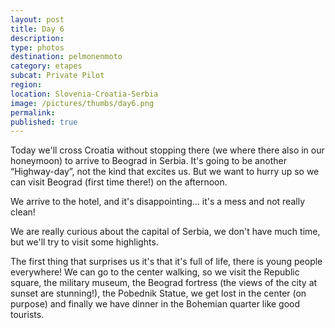 ```yaml
---
layout: post
title: Day 6
description: 
type: photos
destination: pelmonenmoto
category: etapes
subcat: Private Pilot
region: 
location: Slovenia-Croatia-Serbia
image: /pictures/thumbs/day6.png
permalink: 
published: true
---
```


Today we'll cross Croatia without stopping there (we where there also in our honeymoon) to arrive to Beograd in Serbia. It's going to be another “Highway-day”, not the kind that excites us. But we want to hurry up so we can visit Beograd (first time there!) on the afternoon. 

We arrive to the hotel, and it's disappointing... it's a mess and not really clean!

We are really curious about the capital of Serbia, we don't have much time, but we'll try to visit some highlights. 

The first thing that surprises us it's that it's full of life, there is young people everywhere! We can go to the center walking, so we visit the Republic square, the military museum, the Beograd fortress (the views of the city at sunset are stunning!), the Pobednik Statue, we get lost in the center (on purpose) and finally we have dinner in the Bohemian quarter like good tourists.

<p><a
href="https://lh3.googleusercontent.com/80WuIWtIYZJADHKMbWG0PVbM540nyG4ENsx22nMgVtu8cn9kcnzfLcYwFoUm8_cHNiW12w3qfehYxmGJxOxrppGdWC-H5rLuEjuv1t0cTuNKjX3la5GdsBqJxU1WanXxOrurbX-wRjF81ngmlZv-zObCaGNbpn0nBHwO4bmwscJkqmSEHLTTRCtwu_b9VATsa8gZ306YLuiVLMehdhe4--57KUFJVpdfSz2-w9TfhBKk4o7ufytJVf-JsSZMbFECHYrC9POMIfkl983GfZbn4e9VruJydrP6Dba39ar27XlBn1CpnINN-89ucB98fbdorNBBVKScZGqlOQvcywU3775vP743hZj7NKcMK1KITyWJUzmDkytbzAAjD2d4TtvVZZZU9I0f3UHnpDaAEQqkIpHEYG3No_HTiLBwSY94_OL-TAGxaDGzwRioNslmIsX-MRiZoIrHdwWgqNMDXMmUAz9cXpGQXxVxqkrTb656QYCoShh7kBnAaRD_ZPZyZfbZV23AY5UdDROP2OMb5BKdvGPsV369Co8gTr6COvSXts4RudP2K5__1hYgrGQDm5OQKnzNc4UOjTnZYwl0DGveIQE7PhUlGrLMFxPTAKfplF5HEh6EAXYyO2nhphpu7RoT6-47m1FaqOAiM3KJkq5kVLcOb4NzbG5rCw=w883-h662-no"> 
<img src="https://lh3.googleusercontent.com/80WuIWtIYZJADHKMbWG0PVbM540nyG4ENsx22nMgVtu8cn9kcnzfLcYwFoUm8_cHNiW12w3qfehYxmGJxOxrppGdWC-H5rLuEjuv1t0cTuNKjX3la5GdsBqJxU1WanXxOrurbX-wRjF81ngmlZv-zObCaGNbpn0nBHwO4bmwscJkqmSEHLTTRCtwu_b9VATsa8gZ306YLuiVLMehdhe4--57KUFJVpdfSz2-w9TfhBKk4o7ufytJVf-JsSZMbFECHYrC9POMIfkl983GfZbn4e9VruJydrP6Dba39ar27XlBn1CpnINN-89ucB98fbdorNBBVKScZGqlOQvcywU3775vP743hZj7NKcMK1KITyWJUzmDkytbzAAjD2d4TtvVZZZU9I0f3UHnpDaAEQqkIpHEYG3No_HTiLBwSY94_OL-TAGxaDGzwRioNslmIsX-MRiZoIrHdwWgqNMDXMmUAz9cXpGQXxVxqkrTb656QYCoShh7kBnAaRD_ZPZyZfbZV23AY5UdDROP2OMb5BKdvGPsV369Co8gTr6COvSXts4RudP2K5__1hYgrGQDm5OQKnzNc4UOjTnZYwl0DGveIQE7PhUlGrLMFxPTAKfplF5HEh6EAXYyO2nhphpu7RoT6-47m1FaqOAiM3KJkq5kVLcOb4NzbG5rCw=w883-h662-no" alt=""></a></p>

<p><a
href="https://lh3.googleusercontent.com/y-AOrBS62uzLGIu_BD6BJucwccixGuQ6MqXtywpZIzkSSfcT0ra2mNAPdIvOi8AauwgOazw-8YfIdThe9Z4jujJ14i6Hcd1zXzRJSZBo445f4dXGMCXNJGPleN5nISYBMYPp66ichdURuw1Ha83LqPi8MPbEO8eyLAqjdvkgnU_IOuKJDdE5-VJACRv5CrV185LtVyj3PDEawDm1d3RrabIH-GIyUBrtWMdK1toE5-r7RBxN9oSfkNXR8DziCFeJ_1Lzbj0tJC0TxMYcvoxYUuzOKorhi07uKMumvsG9pQBSKlr3sfcw42swRSTHPhxgnnlV31fL8Z4UJqX6L89FpSjEGPnkge17yZ4DggIxQ9AUJtn-fx_4-2eowFlc-TckmqXsGq0HLA4MdPS70cL8fE4slScZTP-CVw61fAL0wKLOxUBkYtwEQBW90_QPLIn5LAclSk9_rZj4Y_pHHnvXS2LNd1Ll_Y-_3ZA6oaHeKmhpDntTjuLTEyKOvyD-_pSIbyfGtYkrceL-MvUnAyvhDKdpBjhjwlem7vxH4vfom84K0ewq4Ejj4KWqaHWm3knxOMm04TneO_DiKM0HOOM-GcjriX7Gh6JbKGfZLr6kNjAK1XzUhsIwRmoxHBhfdxh5lGju21xnoA5mVOx2dBRxxfrUBjsT2Nimqw=w883-h662-no"> 
<img src="https://lh3.googleusercontent.com/y-AOrBS62uzLGIu_BD6BJucwccixGuQ6MqXtywpZIzkSSfcT0ra2mNAPdIvOi8AauwgOazw-8YfIdThe9Z4jujJ14i6Hcd1zXzRJSZBo445f4dXGMCXNJGPleN5nISYBMYPp66ichdURuw1Ha83LqPi8MPbEO8eyLAqjdvkgnU_IOuKJDdE5-VJACRv5CrV185LtVyj3PDEawDm1d3RrabIH-GIyUBrtWMdK1toE5-r7RBxN9oSfkNXR8DziCFeJ_1Lzbj0tJC0TxMYcvoxYUuzOKorhi07uKMumvsG9pQBSKlr3sfcw42swRSTHPhxgnnlV31fL8Z4UJqX6L89FpSjEGPnkge17yZ4DggIxQ9AUJtn-fx_4-2eowFlc-TckmqXsGq0HLA4MdPS70cL8fE4slScZTP-CVw61fAL0wKLOxUBkYtwEQBW90_QPLIn5LAclSk9_rZj4Y_pHHnvXS2LNd1Ll_Y-_3ZA6oaHeKmhpDntTjuLTEyKOvyD-_pSIbyfGtYkrceL-MvUnAyvhDKdpBjhjwlem7vxH4vfom84K0ewq4Ejj4KWqaHWm3knxOMm04TneO_DiKM0HOOM-GcjriX7Gh6JbKGfZLr6kNjAK1XzUhsIwRmoxHBhfdxh5lGju21xnoA5mVOx2dBRxxfrUBjsT2Nimqw=w883-h662-no" alt=""></a></p>

<p><a
href="https://lh3.googleusercontent.com/Ec2OpvzwzN4gA8Oq0_4BWchdozZtzWqE76-9qZ5E8mk0zqVhq3vIGOLfHDEW9nLEErD9YL77DoFz3voFNrZDvHYZvtb8ay8wMbw_P58dT5-WdCliqHZfrIrg4iyuqaqr7zIbj2hmBkYF3pvhx2fz3yMm3Tbczr9bxjuYpDPD4ZE32LHicF1VNy65HWIJfDVC8MWWZFvXPdYduJXL-SJhrYu3YZH_aX7-P6OWnSwha-70JTsZAJNg3bd_oUcuOmKpV2xKXS13iyKfTiKFt1MdGC0vf-7G2PlWgoA83ZX2VDtL7URUDVQ8bZ5hVkw_YuXshESgUVEf6vXX3ZK-w5BtH_eOeBpAkUZ7F0XhgKkCaPTz0v0cexIHhNYHyi2cG6YQ2v4HOgdyAwDqHhggiHCRb3ldHhep65ox5JEIVmiuqOE6k4Q-thVl2yrfzJL8e8BL4lYxWHAhlIJKJ3hToeJTz5syyrRJS0zWJZFeSc6HVS46YJgueTXiqSN5hehVedUfPK4BMdiKNzgetn59T2h0SENDmnre8xuFJL6u2XiLCB2_81pLkF5DCjBmhiiS95OitKHLdw1eoLCfqZ5dgidwT1C1hpA5JfGfyASvU4ZCmtWvamVQ_oLJKp2x5tBwzWSI_sfqdEk8BN5uXrgxdETXpsD0XO9sN7NUrg=w883-h662-no"> 
<img src="https://lh3.googleusercontent.com/Ec2OpvzwzN4gA8Oq0_4BWchdozZtzWqE76-9qZ5E8mk0zqVhq3vIGOLfHDEW9nLEErD9YL77DoFz3voFNrZDvHYZvtb8ay8wMbw_P58dT5-WdCliqHZfrIrg4iyuqaqr7zIbj2hmBkYF3pvhx2fz3yMm3Tbczr9bxjuYpDPD4ZE32LHicF1VNy65HWIJfDVC8MWWZFvXPdYduJXL-SJhrYu3YZH_aX7-P6OWnSwha-70JTsZAJNg3bd_oUcuOmKpV2xKXS13iyKfTiKFt1MdGC0vf-7G2PlWgoA83ZX2VDtL7URUDVQ8bZ5hVkw_YuXshESgUVEf6vXX3ZK-w5BtH_eOeBpAkUZ7F0XhgKkCaPTz0v0cexIHhNYHyi2cG6YQ2v4HOgdyAwDqHhggiHCRb3ldHhep65ox5JEIVmiuqOE6k4Q-thVl2yrfzJL8e8BL4lYxWHAhlIJKJ3hToeJTz5syyrRJS0zWJZFeSc6HVS46YJgueTXiqSN5hehVedUfPK4BMdiKNzgetn59T2h0SENDmnre8xuFJL6u2XiLCB2_81pLkF5DCjBmhiiS95OitKHLdw1eoLCfqZ5dgidwT1C1hpA5JfGfyASvU4ZCmtWvamVQ_oLJKp2x5tBwzWSI_sfqdEk8BN5uXrgxdETXpsD0XO9sN7NUrg=w883-h662-no" alt=""></a></p>

<p><a
href="https://lh3.googleusercontent.com/tgYnqc_JqOQ1hiZg0xyT2Ar6oF-3Gz2bXB-5qweHysuAEh-2APktQMZPth5mF7WaItyRqtVNFBrKLkN0pbWaW556eP96ci2-5ArtiW-5u10uiLlpT2Pkut8O_udBMMvkvrtfo6oMhlEIx4Gy6TjQN8n8vRsiyBsxqFEjs63oQQkjO0ilw8K8hud7v4h-51O3eagS6XMNIjbr91Pzy3i0uYB95dJuOsvyxHHYKhMHodhh4-R9NpdTV2R_ah-s_n7RinNa2sIh1JtWjLMaQC4zV1inPfqnD40Pp5rgVohLCsx-YWHuJbYgTpj2i-geWbOxnBEfrKtbbc11lAfmwzpvCg8kdg9lzkmeCocmfF8TtYzbqxLbdj2bWDSgIvzUj0dsuvdNFKr814qBcfNMV2BJs4aEeQdtHgHu6Jkc5tUy72TPgMjqleNhU3CnR29lUm3r_jZ41ckCjuQ2WRKU0i30_zOkQtqnsbRsitCS894QpaiJuQPacx5dUmGADgglMQz3DMZBcUoADjLh4DXA0QuHKAqKjopCS862OdFXMjHYxvJ9Y6fhT8Enyczu8YnbNb6GB4Kcp528FvJPmdOFe16I4IkBYj5v3kuwY0IpPImUiKX7q3C-x42MJd2vICvNyVq_wKl86PeMPRjYfzo_ohMy40ugPAo1RRoxnQ=w883-h662-no"> 
<img src="https://lh3.googleusercontent.com/tgYnqc_JqOQ1hiZg0xyT2Ar6oF-3Gz2bXB-5qweHysuAEh-2APktQMZPth5mF7WaItyRqtVNFBrKLkN0pbWaW556eP96ci2-5ArtiW-5u10uiLlpT2Pkut8O_udBMMvkvrtfo6oMhlEIx4Gy6TjQN8n8vRsiyBsxqFEjs63oQQkjO0ilw8K8hud7v4h-51O3eagS6XMNIjbr91Pzy3i0uYB95dJuOsvyxHHYKhMHodhh4-R9NpdTV2R_ah-s_n7RinNa2sIh1JtWjLMaQC4zV1inPfqnD40Pp5rgVohLCsx-YWHuJbYgTpj2i-geWbOxnBEfrKtbbc11lAfmwzpvCg8kdg9lzkmeCocmfF8TtYzbqxLbdj2bWDSgIvzUj0dsuvdNFKr814qBcfNMV2BJs4aEeQdtHgHu6Jkc5tUy72TPgMjqleNhU3CnR29lUm3r_jZ41ckCjuQ2WRKU0i30_zOkQtqnsbRsitCS894QpaiJuQPacx5dUmGADgglMQz3DMZBcUoADjLh4DXA0QuHKAqKjopCS862OdFXMjHYxvJ9Y6fhT8Enyczu8YnbNb6GB4Kcp528FvJPmdOFe16I4IkBYj5v3kuwY0IpPImUiKX7q3C-x42MJd2vICvNyVq_wKl86PeMPRjYfzo_ohMy40ugPAo1RRoxnQ=w883-h662-no" alt=""></a></p>

<p><a
href="https://lh3.googleusercontent.com/g7K6UCwsWTsSDkztSn2DAkHvf2RDQF1-q345WixClD0YkasgsWurU2fH4dez78mA0jr6MvPwg_wPNR8u8KoIKPvux2tP8t1PV5YvC16e3bJ8-zhgztq96Bkn7vTWX7RDZvnrxgnEgzxrUuOhzJ9nfNUpheyu2WqT33dpwMzTVws0Ai8Z_MV0jplGtzw4ETxXuL1KNp0lXYdA65kxOFoIRXyPW7v5vNKQD_t3mV9qZW0fUjPDnuESnhO90eol1H9e_a7KPvMFHbD8IxXTc5c-6WjXsHeSaRmz94mT_oH9oC36GoJekN3QT5KljV0aWcn_k6gBx6yKtAIsqxNP4UxVm82PXYO013h6kteo46lWKo9WPQcRpdi30mdXgECypGCdf1Lbrn9reswSapu2jgxGw8O5Uu7kKEl14hJZz2Pj4nQxg0WFQAK1SVL1_yVMvIbgODpxagzO7pZn-kAiiw3qlX5zajEpfBkRHG0glwnQOy4S7o66ioU_sOEaUtCkR8kAK02ZSF-gF5NW_28niHobL8yX72JemwLZVMuFcUR4jaSN95JhhCCZQ8TCJHBwpkjRu833OWP5IKTOSuWvVbyAjt2yKZa4rwrpI-zfQSN8-JQ7xSRqCl63hPk4OXGWgTHc0B7ABTq9Ig3LQ8Ajb304qYASUZAdDgYz5w=w883-h662-no"> 
<img src="https://lh3.googleusercontent.com/g7K6UCwsWTsSDkztSn2DAkHvf2RDQF1-q345WixClD0YkasgsWurU2fH4dez78mA0jr6MvPwg_wPNR8u8KoIKPvux2tP8t1PV5YvC16e3bJ8-zhgztq96Bkn7vTWX7RDZvnrxgnEgzxrUuOhzJ9nfNUpheyu2WqT33dpwMzTVws0Ai8Z_MV0jplGtzw4ETxXuL1KNp0lXYdA65kxOFoIRXyPW7v5vNKQD_t3mV9qZW0fUjPDnuESnhO90eol1H9e_a7KPvMFHbD8IxXTc5c-6WjXsHeSaRmz94mT_oH9oC36GoJekN3QT5KljV0aWcn_k6gBx6yKtAIsqxNP4UxVm82PXYO013h6kteo46lWKo9WPQcRpdi30mdXgECypGCdf1Lbrn9reswSapu2jgxGw8O5Uu7kKEl14hJZz2Pj4nQxg0WFQAK1SVL1_yVMvIbgODpxagzO7pZn-kAiiw3qlX5zajEpfBkRHG0glwnQOy4S7o66ioU_sOEaUtCkR8kAK02ZSF-gF5NW_28niHobL8yX72JemwLZVMuFcUR4jaSN95JhhCCZQ8TCJHBwpkjRu833OWP5IKTOSuWvVbyAjt2yKZa4rwrpI-zfQSN8-JQ7xSRqCl63hPk4OXGWgTHc0B7ABTq9Ig3LQ8Ajb304qYASUZAdDgYz5w=w883-h662-no" alt=""></a></p>